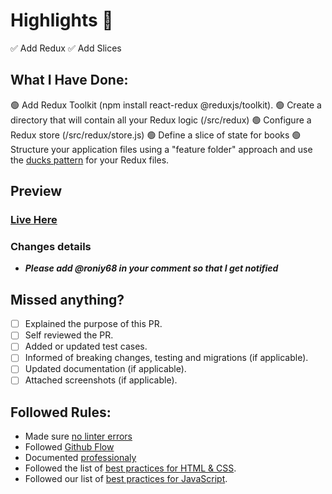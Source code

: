 # Highlights 🥇 

✅ Add Redux 
✅ Add Slices

## What I Have Done: 
🟢  Add Redux Toolkit (npm install react-redux @reduxjs/toolkit).
🟢 Create a directory that will contain all your Redux logic (/src/redux)
🟢 Configure a Redux store (/src/redux/store.js)
🟢 Define a slice of state for books
🟢 Structure your application files using a "feature folder" approach and use the [ducks pattern](https://github.com/erikras/ducks-modular-redux) for your Redux files.

## Preview


### [ Live Here ](https://roniy68.github.io/react-book-store)

### Changes details
- ***Please add @roniy68 in your comment so that I get notified***
## Missed anything?
- [ ] Explained the purpose of this PR.
- [ ] Self reviewed the PR.
- [ ] Added or updated test cases.
- [ ] Informed of breaking changes, testing and migrations (if applicable).
- [ ] Updated documentation (if applicable).
- [ ] Attached screenshots (if applicable).

## Followed Rules: 
- Made sure [no linter errors](https://github.com/microverseinc/linters-config)
-  Followed [Github Flow](https://github.com/microverseinc/curriculum-transversal-skills/blob/main/git-github/articles/github_flow.md)
-  Documented [professionaly](https://github.com/microverseinc/curriculum-transversal-skills/blob/main/documentation/articles/professional_repo_rules.md)
-  Followed the list of [best practices for HTML & CSS](https://github.com/microverseinc/curriculum-html-css/blob/main/articles/html_css_best_practices.md).
-  Followed our list of [best practices for JavaScript](https://github.com/microverseinc/curriculum-html-css/blob/main/articles/javascript_best_practices.md).
